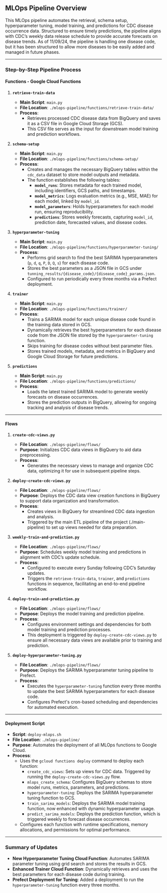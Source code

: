 ## MLOps Pipeline Overview

This MLOps pipeline automates the retrieval, schema setup, hyperparameter tuning, model training, and predictions for CDC disease occurrence data. Structured to ensure timely predictions, the pipeline aligns with CDC’s weekly data release schedule to provide accurate forecasts on disease trends. As of 11/09/24, the pipeline is handling one disease code, but it has been structured to allow more diseases to be easily added and managed in future phases.

---

### Step-by-Step Pipeline Process

#### Functions - Google Cloud Functions

1. **`retrieve-train-data`**
   - **Main Script**: `main.py`
   - **File Location**: `./mlops-pipeline/functions/retrieve-train-data/`
   - **Process**:
     - Retrieves processed CDC disease data from BigQuery and saves it as a CSV file in Google Cloud Storage (GCS).
     - This CSV file serves as the input for downstream model training and prediction workflows.

2. **`schema-setup`**
   - **Main Script**: `main.py`
   - **File Location**: `./mlops-pipeline/functions/schema-setup/`
   - **Process**:
     - Creates and manages the necessary BigQuery tables within the `cdc_data` dataset to store model outputs and metadata.
     - The function establishes the following tables:
       - **`model_runs`**: Stores metadata for each trained model, including identifiers, GCS paths, and timestamps.
       - **`model_metrics`**: Logs evaluation metrics (e.g., MSE, MAE) for each model, linked by `model_id`.
       - **`model_parameters`**: Holds hyperparameters for each model run, ensuring reproducibility.
       - **`predictions`**: Stores weekly forecasts, capturing `model_id`, prediction date, forecasted values, and disease codes.

3. **`hyperparameter-tuning`**
   - **Main Script**: `main.py`
   - **File Location**: `./mlops-pipeline/functions/hyperparameter-tuning/`
   - **Process**:
     - Performs grid search to find the best SARIMA hyperparameters (`p`, `d`, `q`, `P`, `D`, `Q`, `s`) for each disease code.
     - Stores the best parameters as a JSON file in GCS under `tunning_results/{disease_code}/{disease_code}_params.json`.
     - Configured to run periodically every three months via a Prefect deployment.

4. **`trainer`**
   - **Main Script**: `main.py`
   - **File Location**: `./mlops-pipeline/functions/trainer/`
   - **Process**:
     - Trains a SARIMA model for each unique disease code found in the training data stored in GCS.
     - Dynamically retrieves the best hyperparameters for each disease code from the JSON file stored by the `hyperparameter-tuning` function.
     - Skips training for disease codes without best parameter files.
     - Stores trained models, metadata, and metrics in BigQuery and Google Cloud Storage for future predictions.

5. **`predictions`**
   - **Main Script**: `main.py`
   - **File Location**: `./mlops-pipeline/functions/predictions/`
   - **Process**:
     - Loads the latest trained SARIMA model to generate weekly forecasts on disease occurrences.
     - Stores the prediction outputs in BigQuery, allowing for ongoing tracking and analysis of disease trends.

---

#### Flows

1. **`create-cdc-views.py`**
   - **File Location**: `./mlops-pipeline/flows/`
   - **Purpose**: Initializes CDC data views in BigQuery to aid data preprocessing.
   - **Process**:
     - Generates the necessary views to manage and organize CDC data, optimizing it for use in subsequent pipeline steps.

2. **`deploy-create-cdc-views.py`**
   - **File Location**: `./mlops-pipeline/flows/`
   - **Purpose**: Deploys the CDC data view creation functions in BigQuery to support data organization and transformation.
   - **Process**:
     - Creates views in BigQuery for streamlined CDC data ingestion and analysis.
     - Triggered by the main ETL pipeline of the project (./main-pipeline) to set up views needed for data preparation.

3. **`weekly-train-and-prediction.py`**
   - **File Location**: `./mlops-pipeline/flows/`
   - **Purpose**: Schedules weekly model training and predictions in alignment with CDC’s update schedule.
   - **Process**:
     - Configured to execute every Sunday following CDC’s Saturday updates.
     - Triggers the `retrieve-train-data`, `trainer`, and `predictions` functions in sequence, facilitating an end-to-end pipeline workflow.

4. **`deploy-train-and-prediction.py`**
   - **File Location**: `./mlops-pipeline/flows/`
   - **Purpose**: Deploys the model training and prediction pipeline.
   - **Process**:
     - Configures environment settings and dependencies for both model training and prediction processes.
     - This deployment is triggered by `deploy-create-cdc-views.py` to ensure all necessary data views are available prior to training and prediction.

5. **`deploy-hyperparameter-tuning.py`**
   - **File Location**: `./mlops-pipeline/flows/`
   - **Purpose**: Deploys the SARIMA hyperparameter tuning pipeline to Prefect.
   - **Process**:
     - Executes the `hyperparameter-tuning` function every three months to update the best SARIMA hyperparameters for each disease code.
     - Configures Prefect's cron-based scheduling and dependencies for automated execution.

---

#### Deployment Script

- **Script**: `deploy-mlops.sh`
- **File Location**: `./mlops-pipeline/`
- **Purpose**: Automates the deployment of all MLOps functions to Google Cloud.
- **Process**:
  - Uses the `gcloud functions deploy` command to deploy each function:
    - `create_cdc_views`: Sets up views for CDC data. Triggered by running the `deploy-create-cdc-views.py` flow.
    - `mlops_create_schema`: Configures BigQuery schemas to store model runs, metrics, parameters, and predictions.
    - `hyperparameter-tuning`: Deploys the SARIMA hyperparameter tuning function to GCS.
    - `train_sarima_models`: Deploys the SARIMA model training function, now enhanced with dynamic hyperparameter usage.
    - `predict_sarima_models`: Deploys the prediction function, which is triggered weekly to forecast disease occurrences.
  - Configures each function with runtime specifications, memory allocations, and permissions for optimal performance.

---

### Summary of Updates

- **New Hyperparameter Tuning Cloud Function**: Automates SARIMA parameter tuning using grid search and stores the results in GCS.
- **Enhanced Trainer Cloud Function**: Dynamically retrieves and uses the best parameters for each disease code during training.
- **Prefect Deployment for Tuning**: Added a deployment to run the `hyperparameter-tuning` function every three months.


